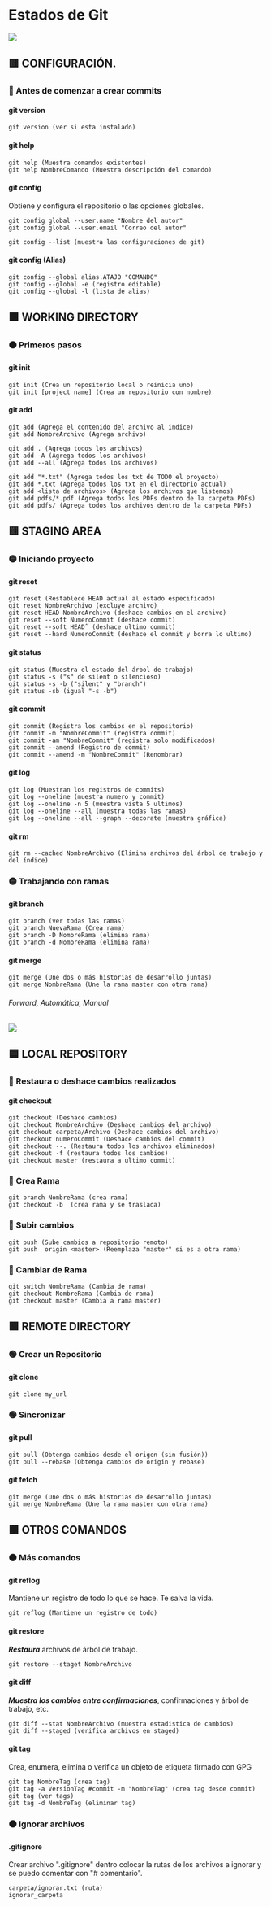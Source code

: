 # Estados de Git
![](https://i.ibb.co/pP4Ccpk/2021-04-19-14-05-59-Git-Cheat-Sheet.png) 

## :red_square: CONFIGURACIÓN.
### :red_circle:  Antes de comenzar a crear commits

#### git version
~~~
git version (ver si esta instalado)
~~~
#### git help 
~~~
git help (Muestra comandos existentes)
git help NombreComando (Muestra descripción del comando)
~~~
#### git config 
Obtiene y configura el repositorio o las opciones globales.
~~~
git config global --user.name "Nombre del autor"
git config global --user.email "Correo del autor"
~~~
~~~
git config --list (muestra las configuraciones de git)
~~~
#### git config (Alias)
~~~
git config --global alias.ATAJO "COMANDO"
git config --global -e (registro editable)
git config --global -l (lista de alias)
~~~
##  :orange_square: WORKING DIRECTORY
### :orange_circle: Primeros pasos
#### git init
~~~
git init (Crea un repositorio local o reinicia uno)
git init [project name] (Crea un repositorio con nombre)
~~~
#### git add 
~~~
git add (Agrega el contenido del archivo al indice)
git add NombreArchivo (Agrega archivo)
~~~
~~~
git add . (Agrega todos los archivos)
git add -A (Agrega todos los archivos)
git add --all (Agrega todos los archivos)
~~~
~~~
git add "*.txt" (Agrega todos los txt de TODO el proyecto)
git add *.txt (Agrega todos los txt en el directorio actual)
git add <lista de archivos> (Agrega los archivos que listemos)
git add pdfs/*.pdf (Agrega todos los PDFs dentro de la carpeta PDFs)
git add pdfs/ (Agrega todos los archivos dentro de la carpeta PDFs)
~~~

## :yellow_square: STAGING AREA
### :yellow_circle: Iniciando proyecto
#### git reset
~~~
git reset (Restablece HEAD actual al estado especificado)
git reset NombreArchivo (excluye archivo)
git reset HEAD NombreArchivo (deshace cambios en el archivo)
git reset --soft NumeroCommit (deshace commit)
git reset --soft HEADˆ (deshace ultimo commit)
git reset --hard NumeroCommit (deshace el commit y borra lo ultimo)
~~~
#### git status
~~~
git status (Muestra el estado del árbol de trabajo)
git status -s ("s" de silent o silencioso)
git status -s -b ("silent" y "branch")
git status -sb (igual "-s -b")
~~~
#### git commit
~~~ 
git commit (Registra los cambios en el repositorio)
git commit -m "NombreCommit" (registra commit)
git commit -am "NombreCommit" (registra solo modificados)
git commit --amend (Registro de commit)
git commit --amend -m "NombreCommit" (Renombrar)
~~~
#### git log
~~~
git log (Muestran los registros de commits)
git log --oneline (muestra numero y commit)
git log --oneline -n 5 (muestra vista 5 ultimos)
git log --oneline --all (muestra todas las ramas)
git log --oneline --all --graph --decorate (muestra gráfica)
~~~
#### git rm
~~~
git rm --cached NombreArchivo (Elimina archivos del árbol de trabajo y del índice) 
~~~
### :yellow_circle: Trabajando con ramas
#### git branch
~~~
git branch (ver todas las ramas)
git branch NuevaRama (Crea rama)
git branch -D NombreRama (elimina rama)
git branch -d NombreRama (elimina rama)
~~~
#### git merge 
~~~
git merge (Une dos o más historias de desarrollo juntas)
git merge NombreRama (Une la rama master con otra rama)
~~~
###### Forward, Automática, Manual
![](https://i.ibb.co/RTbTmxH/merge.jpg)





## :blue_square: LOCAL REPOSITORY
### :large_blue_circle: Restaura o deshace cambios realizados
#### git checkout 
~~~
git checkout (Deshace cambios)
git checkout NombreArchivo (Deshace cambios del archivo)
git checkout carpeta/Archivo (Deshace cambios del archivo)
git checkout numeroCommit (Deshace cambios del commit)
git checkout --. (Restaura todos los archivos eliminados)
git checkout -f (restaura todos los cambios) 
git checkout master (restaura a ultimo commit)
~~~
### :large_blue_circle: Crea Rama
~~~
git branch NombreRama (crea rama)
git checkout -b  (crea rama y se traslada)
~~~
### :large_blue_circle: Subir cambios
~~~
git push (Sube cambios a repositorio remoto)
git push  origin <master> (Reemplaza "master" si es a otra rama)
~~~
### :large_blue_circle: Cambiar de Rama
~~~
git switch NombreRama (Cambia de rama)
git checkout NombreRama (Cambia de rama)
git checkout master (Cambia a rama master)
~~~




## :green_square: REMOTE DIRECTORY

### :green_circle: Crear un Repositorio
#### git clone
~~~
git clone my_url
~~~
### :green_circle: Sincronizar
#### git pull 
~~~
git pull (Obtenga cambios desde el origen (sin fusión))
git pull --rebase (Obtenga cambios de origin y rebase)
~~~
#### git fetch
~~~
git merge (Une dos o más historias de desarrollo juntas)
git merge NombreRama (Une la rama master con otra rama)
~~~


## :brown_square: OTROS COMANDOS
### :brown_circle: Más comandos

#### git reflog 
Mantiene un registro de todo lo que se hace. Te salva la vida.
~~~
git reflog (Mantiene un registro de todo)
~~~

#### git restore
___Restaura___ archivos de árbol de trabajo.

~~~
git restore --staget NombreArchivo
~~~

#### git diff
___Muestra los cambios entre confirmaciones___, confirmaciones y árbol de trabajo, etc.

~~~
git diff --stat NombreArchivo (muestra estadistica de cambios)
git diff --staged (verifica archivos en staged)
~~~



#### git tag
Crea, enumera, elimina o verifica un objeto de etiqueta firmado con GPG

~~~
git tag NombreTag (crea tag)
git tag -a VersionTag #commit -m "NombreTag" (crea tag desde commit) 
git tag (ver tags) 
git tag -d NombreTag (eliminar tag)
~~~

### :brown_circle: Ignorar archivos
#### .gitignore
Crear archivo ".gitignore" dentro colocar la rutas de los archivos a ignorar y se puedo comentar con "# comentario".

~~~
carpeta/ignorar.txt (ruta) 
ignorar_carpeta
~~~